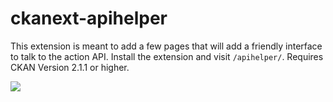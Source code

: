 # ckanext-apihelper

This extension is meant to add a few pages that will add a friendly interface
to talk to the action API. Install the extension and visit `/apihelper/`.
Requires CKAN Version 2.1.1 or higher.

![](http://okfnlabs.org/ckanext-apihelper/api-helper.png)
